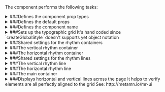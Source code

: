 The component performs the following tasks:

<details>
	<summary>###Defines the component prop types

</summary>
* Display vertical rhythm lines?

* Display horizontal rhythm lines?

* The number of horizontal rhythm lines

* The number of vertical rhythm lines

* The color of the rhythm lines

</details>

<details>
	<summary>###Defines the default props

</summary>
</details>

<details>
	<summary>###Defines the component name

</summary>
</details>

<details>
	<summary>###Sets up the typographic grid
It's hand coded since `createGlobalStyle` doesn't supports yet object notation

</summary>
</details>

<details>
	<summary>###Shared settings for the rhythm containers

</summary>
</details>

<details>
	<summary>###The vertical rhythm container

</summary>
</details>

<details>
	<summary>###The horizontal rhythm container

</summary>
</details>

<details>
	<summary>###Shared settings for the rhythm lines

</summary>
</details>

<details>
	<summary>###The vertical rhythm line

</summary>
</details>

<details>
	<summary>###The horizontal rhythm line

</summary>
</details>

<details>
	<summary>###The main container

</summary>
</details>

<details>
	<summary>###Displays horizontal and vertical lines across the page
It helps to verify elements are all perfectly aligned to the grid
See: http://metamn.io/mr-ui

</summary>
</details>

